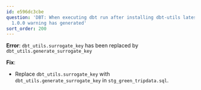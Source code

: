 ```yaml
---
id: e596dc3cbe
question: 'DBT: When executing dbt run after installing dbt-utils latest version i.e.,
  1.0.0 warning has generated'
sort_order: 200
---
```


**Error**: `dbt_utils.surrogate_key` has been replaced by `dbt_utils.generate_surrogate_key`

**Fix**:

- Replace `dbt_utils.surrogate_key` with `dbt_utils.generate_surrogate_key` in `stg_green_tripdata.sql`.